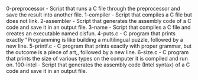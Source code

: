 0-preprocessor - Script that runs a C file through the preprocessor and save the result into another file.
1-compiler - Script that compiles a C file but does not link.
2-assembler - Script that generates the assembly code of a C code and save it in an output file.
3-name - Script that compiles a C file and creates an executable named cisfun.
4-puts.c - C program that prints exactly "Programming is like building a multilingual puzzle, followed by a new line.
5-printf.c - C program that prints exactly with proper grammar, but the outcome is a piece of art,, followed by a new line.
6-size.c - C program that prints the size of various types on the computer it is compiled and run on.
100-intel - Script that generates the assembly code (Intel syntax) of a C code and save it in an output file.
